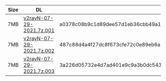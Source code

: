 |    Size   |     DL  | sha512sum |
|  ---  |  ---  |  ---  |
| 7MB | [v2rayN-07-29-2021.7z.001](https://cdn.jsdelivr.net/gh/googleians/v2rayN@main/v2rayN-07-29-2021.7z.001) | a0378c08b9c1d89dee57d1eb36cbb49a19055cbe0696b5f31af3c7ecb5c9d68203e11ccc2cba0d0b91a53e03671c1b919b8a011c4d48c2e1dde98af70062756e |
| 7MB | [v2rayN-07-29-2021.7z.002](https://cdn.jsdelivr.net/gh/googleians/v2rayN@main/v2rayN-07-29-2021.7z.002) | 487c88d4a4f27dc8f673cfe72c0e89eb6a1a6617bf90e2e0ea8bbb038ef0959324d9009bf43a28035505b87a2691dbdde15938af38219d854e67f949ba9eb2a1 |
| 7MB | [v2rayN-07-29-2021.7z.003](https://cdn.jsdelivr.net/gh/googleians/v2rayN@main/v2rayN-07-29-2021.7z.003) | 3a226d05732e4d7ad401e9c9a3b0dc54387ae42a7257e1383be89a0dddc02480bfc2e4116a70d2a923344fef72f011841d25e311a507cfab5ff2589fc6ea0082 |
